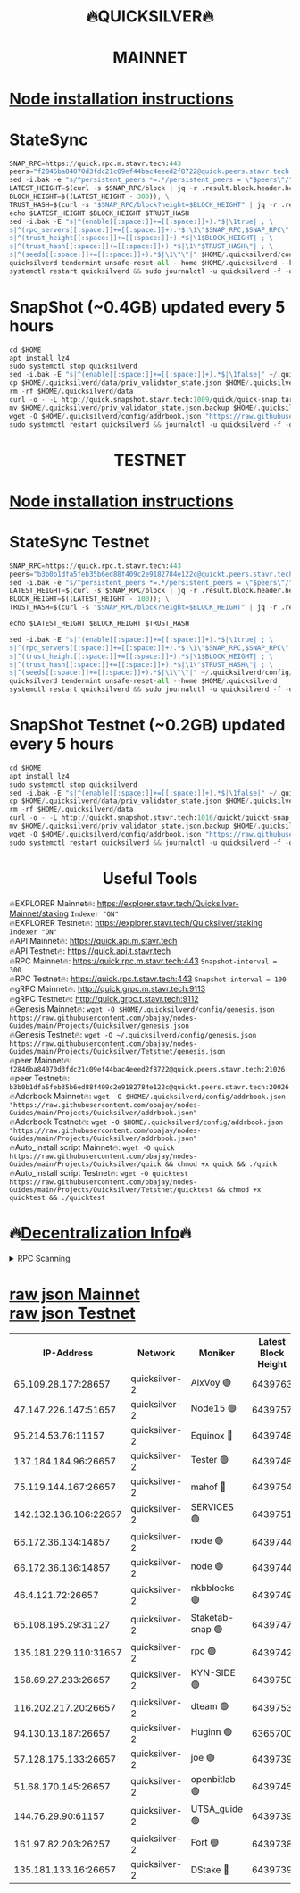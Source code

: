 <h1 align="center"> 🔥QUICKSILVER🔥</h1>

<h1 align="center"> MAINNET</h1>

[Node installation instructions](https://github.com/obajay/nodes-Guides/tree/main/Projects/Quicksilver)
=

# StateSync
```python
SNAP_RPC=https://quick.rpc.m.stavr.tech:443
peers="f2846ba84070d3fdc21c09ef44bac4eeed2f8722@quick.peers.stavr.tech:21026"
sed -i.bak -e "s/^persistent_peers *=.*/persistent_peers = \"$peers\"/" $HOME/.quicksilverd/config/config.toml
LATEST_HEIGHT=$(curl -s $SNAP_RPC/block | jq -r .result.block.header.height); \
BLOCK_HEIGHT=$((LATEST_HEIGHT - 300)); \
TRUST_HASH=$(curl -s "$SNAP_RPC/block?height=$BLOCK_HEIGHT" | jq -r .result.block_id.hash)
echo $LATEST_HEIGHT $BLOCK_HEIGHT $TRUST_HASH
sed -i.bak -E "s|^(enable[[:space:]]+=[[:space:]]+).*$|\1true| ; \
s|^(rpc_servers[[:space:]]+=[[:space:]]+).*$|\1\"$SNAP_RPC,$SNAP_RPC\"| ; \
s|^(trust_height[[:space:]]+=[[:space:]]+).*$|\1$BLOCK_HEIGHT| ; \
s|^(trust_hash[[:space:]]+=[[:space:]]+).*$|\1\"$TRUST_HASH\"| ; \
s|^(seeds[[:space:]]+=[[:space:]]+).*$|\1\"\"|" $HOME/.quicksilverd/config/config.toml
quicksilverd tendermint unsafe-reset-all --home $HOME/.quicksilverd --keep-addr-book
systemctl restart quicksilverd && sudo journalctl -u quicksilverd -f -o cat
```

# SnapShot (~0.4GB) updated every 5 hours
```python
cd $HOME
apt install lz4
sudo systemctl stop quicksilverd
sed -i.bak -E "s|^(enable[[:space:]]+=[[:space:]]+).*$|\1false|" ~/.quicksilverd/config/config.toml
cp $HOME/.quicksilverd/data/priv_validator_state.json $HOME/.quicksilverd/priv_validator_state.json.backup
rm -rf $HOME/.quicksilverd/data
curl -o - -L http://quick.snapshot.stavr.tech:1009/quick/quick-snap.tar.lz4 | lz4 -c -d - | tar -x -C $HOME/.quicksilverd --strip-components 2
mv $HOME/.quicksilverd/priv_validator_state.json.backup $HOME/.quicksilverd/data/priv_validator_state.json
wget -O $HOME/.quicksilverd/config/addrbook.json "https://raw.githubusercontent.com/obajay/nodes-Guides/main/Projects/Quicksilver/addrbook.json"
sudo systemctl restart quicksilverd && journalctl -u quicksilverd -f -o cat
```

<h1 align="center"> TESTNET</h1>

[Node installation instructions](https://github.com/obajay/nodes-Guides/tree/main/Projects/Quicksilver/Tetstnet)
=

# StateSync Testnet
```python
SNAP_RPC=https://quick.rpc.t.stavr.tech:443
peers="b3b0b1dfa5feb35b6ed88f409c2e9182784e122c@quickt.peers.stavr.tech:20026"
sed -i.bak -e "s/^persistent_peers *=.*/persistent_peers = \"$peers\"/" $HOME/.quicksilverd/config/config.toml
LATEST_HEIGHT=$(curl -s $SNAP_RPC/block | jq -r .result.block.header.height); \
BLOCK_HEIGHT=$((LATEST_HEIGHT - 100)); \
TRUST_HASH=$(curl -s "$SNAP_RPC/block?height=$BLOCK_HEIGHT" | jq -r .result.block_id.hash)

echo $LATEST_HEIGHT $BLOCK_HEIGHT $TRUST_HASH

sed -i.bak -E "s|^(enable[[:space:]]+=[[:space:]]+).*$|\1true| ; \
s|^(rpc_servers[[:space:]]+=[[:space:]]+).*$|\1\"$SNAP_RPC,$SNAP_RPC\"| ; \
s|^(trust_height[[:space:]]+=[[:space:]]+).*$|\1$BLOCK_HEIGHT| ; \
s|^(trust_hash[[:space:]]+=[[:space:]]+).*$|\1\"$TRUST_HASH\"| ; \
s|^(seeds[[:space:]]+=[[:space:]]+).*$|\1\"\"|" ~/.quicksilverd/config/config.toml
quicksilverd tendermint unsafe-reset-all --home $HOME/.quicksilverd
systemctl restart quicksilverd && sudo journalctl -u quicksilverd -f -o cat

```

# SnapShot Testnet (~0.2GB) updated every 5 hours
```python
cd $HOME
apt install lz4
sudo systemctl stop quicksilverd
sed -i.bak -E "s|^(enable[[:space:]]+=[[:space:]]+).*$|\1false|" ~/.quicksilverd/config/config.toml
cp $HOME/.quicksilverd/data/priv_validator_state.json $HOME/.quicksilverd/priv_validator_state.json.backup
rm -rf $HOME/.quicksilverd/data
curl -o - -L http://quickt.snapshot.stavr.tech:1016/quickt/quickt-snap.tar.lz4 | lz4 -c -d - | tar -x -C $HOME/.quicksilverd --strip-components 2
mv $HOME/.quicksilverd/priv_validator_state.json.backup $HOME/.quicksilverd/data/priv_validator_state.json
wget -O $HOME/.quicksilverd/config/addrbook.json "https://raw.githubusercontent.com/obajay/nodes-Guides/main/Projects/Quicksilver/Tetstnet/addrbook.json"
sudo systemctl restart quicksilverd && journalctl -u quicksilverd -f -o cat
```
 <h1 align="center"> Useful Tools</h1>

🔥EXPLORER Mainnet🔥:        https://explorer.stavr.tech/Quicksilver-Mainnet/staking    `Indexer "ON"` \
🔥EXPLORER Testnet🔥:        https://explorer.stavr.tech/Quicksilver/staking	        `Indexer "ON"` \
🔥API Mainnet🔥: 			 https://quick.api.m.stavr.tech \
🔥API Testnet🔥: 			 https://quick.api.t.stavr.tech \
🔥RPC Mainnet🔥:             https://quick.rpc.m.stavr.tech:443              `Snapshot-interval = 300` \
🔥RPC Testnet🔥:             https://quick.rpc.t.stavr.tech:443              `Snapshot-interval = 100` \
🔥gRPC Mainnet🔥:                    http://quick.grpc.m.stavr.tech:9113 \
🔥gRPC Testnet🔥:                    http://quick.grpc.t.stavr.tech:9112 \
🔥Genesis Mainnet🔥: `wget -O $HOME/.quicksilverd/config/genesis.json https://raw.githubusercontent.com/obajay/nodes-Guides/main/Projects/Quicksilver/genesis.json` \
🔥Genesis Testnet🔥: `wget -O ~/.quicksilverd/config/genesis.json https://raw.githubusercontent.com/obajay/nodes-Guides/main/Projects/Quicksilver/Tetstnet/genesis.json` \
🔥peer Mainnet🔥:					 `f2846ba84070d3fdc21c09ef44bac4eeed2f8722@quick.peers.stavr.tech:21026` \
🔥peer Testnet🔥:					 `b3b0b1dfa5feb35b6ed88f409c2e9182784e122c@quickt.peers.stavr.tech:20026` \
🔥Addrbook Mainnet🔥:    ```wget -O $HOME/.quicksilverd/config/addrbook.json "https://raw.githubusercontent.com/obajay/nodes-Guides/main/Projects/Quicksilver/addrbook.json"``` \
🔥Addrbook Testnet🔥:    ```wget -O $HOME/.quicksilverd/config/addrbook.json "https://raw.githubusercontent.com/obajay/nodes-Guides/main/Projects/Quicksilver/addrbook.json"``` \
🔥Auto_install script Mainnet🔥: ```wget -O quick https://raw.githubusercontent.com/obajay/nodes-Guides/main/Projects/Quicksilver/quick && chmod +x quick && ./quick``` \
🔥Auto_install script Testnet🔥: ```wget -O quicktest https://raw.githubusercontent.com/obajay/nodes-Guides/main/Projects/Quicksilver/Tetstnet/quicktest && chmod +x quicktest && ./quicktest```

🔥[Decentralization Info](https://github.com/obajay/StateSync-snapshots/tree/main/Projects/Quicksilver/Decentralization)🔥
=

<details>
<summary>RPC Scanning</summary>

<h2 align="center"> We scan nodes in real time every 4 hours. And we provide the final result of RPC endpoints.
We cannot influence the operation of these nodes in any way. </h2>


```python
If Voting Power is higher than 0 --> then the Node is a validator of the network and may be subject to attack and be a potential threat to the chain.
```
```python
We marked such validators with a red symbol
```

</details>

[raw json Mainnet](https://rpc-check.quickm.stavr.tech/quickm/rpc-quickm-result.json) \
[raw json Testnet](https://github.com/obajay/StateSync-snapshots/tree/main/Projects/Quicksilver/Rpc-Check-Testnet)
=


<table><tr><th>IP-Address</th><th>Network</th><th>Moniker</th><th>Latest Block Height</th><th>Earliest Block Height</th><th>Catching Up</th><th>Tx Index</th><th>Voting Power</th><th>Scan Time</th></tr><tr><td>65.109.28.177:28657</td><td>quicksilver-2</td><td>AlxVoy 🟢</td><td>6439763</td><td>3562001</td><td>False</td><td>off</td><td>0</td><td>2024-03-17T18:30:11.314177307UTC</td></tr><tr><td>47.147.226.147:51657</td><td>quicksilver-2</td><td>Node15 🟢</td><td>6439757</td><td>5151648</td><td>False</td><td>off</td><td>0</td><td>2024-03-17T18:29:38.055587928UTC</td></tr><tr><td>95.214.53.76:11157</td><td>quicksilver-2</td><td>Equinox 🔴</td><td>6439748</td><td>5322496</td><td>False</td><td>on</td><td>215808</td><td>2024-03-17T18:28:40.570968914UTC</td></tr><tr><td>137.184.184.96:26657</td><td>quicksilver-2</td><td>Tester 🟢</td><td>6439748</td><td>5550692</td><td>False</td><td>off</td><td>0</td><td>2024-03-17T18:28:41.466582627UTC</td></tr><tr><td>75.119.144.167:26657</td><td>quicksilver-2</td><td>mahof 🔴</td><td>6439754</td><td>5654794</td><td>False</td><td>on</td><td>287749</td><td>2024-03-17T18:29:20.545260932UTC</td></tr><tr><td>142.132.136.106:22657</td><td>quicksilver-2</td><td>SERVICES 🟢</td><td>6439751</td><td>5920001</td><td>False</td><td>on</td><td>0</td><td>2024-03-17T18:28:59.280666533UTC</td></tr><tr><td>66.172.36.134:14857</td><td>quicksilver-2</td><td>node 🟢</td><td>6439744</td><td>5950756</td><td>False</td><td>on</td><td>0</td><td>2024-03-17T18:28:16.397673273UTC</td></tr><tr><td>66.172.36.136:14857</td><td>quicksilver-2</td><td>node 🟢</td><td>6439744</td><td>5950756</td><td>False</td><td>on</td><td>0</td><td>2024-03-17T18:28:19.216822640UTC</td></tr><tr><td>46.4.121.72:26657</td><td>quicksilver-2</td><td>nkbblocks 🟢</td><td>6439749</td><td>6056301</td><td>False</td><td>on</td><td>0</td><td>2024-03-17T18:28:49.957363519UTC</td></tr><tr><td>65.108.195.29:31127</td><td>quicksilver-2</td><td>Staketab-snap 🟢</td><td>6439747</td><td>6075001</td><td>False</td><td>off</td><td>0</td><td>2024-03-17T18:28:34.144804256UTC</td></tr><tr><td>135.181.229.110:31657</td><td>quicksilver-2</td><td>rpc 🟢</td><td>6439742</td><td>6133480</td><td>False</td><td>on</td><td>0</td><td>2024-03-17T18:28:03.028166541UTC</td></tr><tr><td>158.69.27.233:26657</td><td>quicksilver-2</td><td>KYN-SIDE 🟢</td><td>6439750</td><td>6159001</td><td>False</td><td>on</td><td>0</td><td>2024-03-17T18:28:54.621143923UTC</td></tr><tr><td>116.202.217.20:26657</td><td>quicksilver-2</td><td>dteam 🟢</td><td>6439753</td><td>6169501</td><td>False</td><td>on</td><td>0</td><td>2024-03-17T18:29:09.915823866UTC</td></tr><tr><td>94.130.13.187:26657</td><td>quicksilver-2</td><td>Huginn 🟢</td><td>6365700</td><td>6231630</td><td>False</td><td>on</td><td>0</td><td>2024-03-17T18:28:59.495648936UTC</td></tr><tr><td>57.128.175.133:26657</td><td>quicksilver-2</td><td>joe 🟢</td><td>6439739</td><td>6246344</td><td>False</td><td>on</td><td>0</td><td>2024-03-17T18:27:50.019312791UTC</td></tr><tr><td>51.68.170.145:26657</td><td>quicksilver-2</td><td>openbitlab 🟢</td><td>6439745</td><td>6309483</td><td>False</td><td>on</td><td>0</td><td>2024-03-17T18:28:23.600473339UTC</td></tr><tr><td>144.76.29.90:61157</td><td>quicksilver-2</td><td>UTSA_guide 🟢</td><td>6439739</td><td>6316825</td><td>False</td><td>on</td><td>0</td><td>2024-03-17T18:27:47.663023799UTC</td></tr><tr><td>161.97.82.203:26257</td><td>quicksilver-2</td><td>Fort 🟢</td><td>6439738</td><td>6365727</td><td>False</td><td>on</td><td>0</td><td>2024-03-17T18:27:42.718253719UTC</td></tr><tr><td>135.181.133.16:26657</td><td>quicksilver-2</td><td>DStake 🔴</td><td>6439739</td><td>6378597</td><td>False</td><td>on</td><td>79272</td><td>2024-03-17T18:27:47.190525616UTC</td></tr></table>

